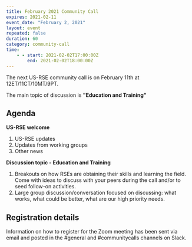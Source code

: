 ```yaml
---
title: February 2021 Community Call
expires: 2021-02-11
event_date: "February 2, 2021"
layout: event
repeated: false
duration: 60
category: community-call
time:
    - - start: 2021-02-02T17:00:00Z
        end: 2021-02-02T18:00:00Z
---
```


The next US-RSE community call is on February 11th at 12ET/11CT/10MT/9PT.

The main topic of discussion is
**"Education and Training"**

## Agenda

**US-RSE welcome**  
 1. US-RSE updates
 1. Updates from working groups
 1. Other news

**Discussion topic - Education and Training**  
1. Breakouts on how RSEs are obtaining their skills and learning the field. Come with ideas to discuss with your peers during the call and/or to seed follow-on activities. 
1. Large group discussion/conversation focused on discussing: what works, what could be better, what are our high priority needs. 


## Registration details
Information on how to register for the Zoom meeting has been sent via email and posted in the #general and #communitycalls channels on Slack.

